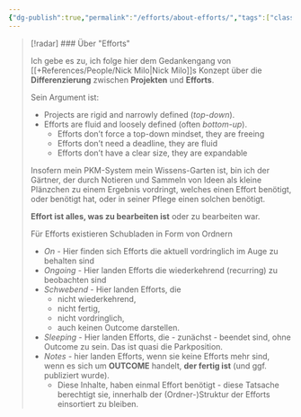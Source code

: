 ```yaml
---
{"dg-publish":true,"permalink":"/efforts/about-efforts/","tags":["class/admin","on/PKM"],"created":"2024-02-17","updated":"2024-10-27T14:08:47.238+01:00"}
---
```



> [!radar] ### Über "Efforts"
> 
> Ich gebe es zu, ich folge hier dem Gedankengang von [[+References/People/Nick Milo\|Nick Milo]]s Konzept über die **Differenzierung** zwischen **Projekten** und **Efforts**.
> 
> Sein Argument ist:
> - Projects are rigid and narrowly defined (*top-down*). 
> - Efforts are fluid and loosely defined (often *bottom-up*). 
> 	- Efforts don’t force a top-down mindset, they are freeing
> 	- Efforts don’t need a deadline, they are fluid
> 	- Efforts don’t have a clear size, they are expandable 
> 
> Insofern mein PKM-System mein Wissens-Garten ist, bin ich der Gärtner, der durch Notieren und Sammeln von Ideen als kleine Plänzchen zu einem Ergebnis vordringt, welches einen Effort benötigt, oder benötigt hat, oder in seiner Pflege einen solchen benötigt.
> 
> **Effort ist alles, was zu bearbeiten ist** oder zu bearbeiten war. 
> 
> Für Efforts existieren Schubladen in Form von Ordnern
> - *On* - Hier finden sich Efforts die aktuell vordringlich im Auge zu behalten sind
> - *Ongoing* - Hier landen Efforts die wiederkehrend (recurring) zu beobachten sind
> - *Schwebend* - Hier landen Efforts, die
> 	- nicht wiederkehrend, 
> 	- nicht fertig,
> 	- nicht vordringlich,
> 	- auch keinen Outcome darstellen.
> - *Sleeping* - Hier landen Efforts, die - zunächst - beendet sind, ohne Outcome zu sein. Das ist quasi die Parkposition.
> - *Notes* - hier landen Efforts, wenn sie keine Efforts mehr sind, wenn es sich um **OUTCOME** handelt, **der fertig ist** (und ggf. publiziert wurde). 
> 	- Diese Inhalte, haben einmal Effort benötigt - diese Tatsache berechtigt sie, innerhalb der (Ordner-)Struktur der Efforts einsortiert zu bleiben.
>   

